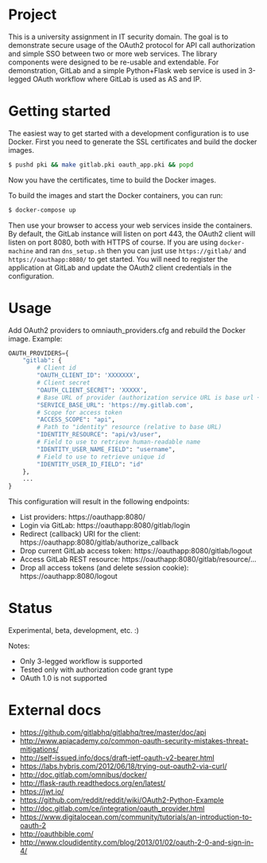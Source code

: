 Project
========
This is a university assignment in IT security domain. The goal is to demonstrate secure usage of the OAuth2 protocol for API call authorization and simple SSO between two or more web services. The library components were designed to be re-usable and extendable. For demonstration, GitLab and a simple Python+Flask web service is used in 3-legged OAuth workflow where GitLab is used as AS and IP.

Getting started
================
The easiest way to get started with a development configuration is to use Docker. First you need to generate the SSL certificates and build the docker images.

```bash
$ pushd pki && make gitlab.pki oauth_app.pki && popd
```
Now you have the certificates, time to build the Docker images.

To build the images and start the Docker containers, you can run:

```bash
$ docker-compose up
```

Then use your browser to access your web services inside the containers. By default, the GitLab instance will listen on port 443, the OAuth2 client will listen on port 8080, both with HTTPS of course. If you are using `docker-machine` and ran `dns_setup.sh` then you can just use `https://gitlab/` and `https://oauthapp:8080/` to get started. You will need to register the application at GitLab and update the OAuth2 client credentials in the configuration.

Usage
======
Add OAuth2 providers to omniauth_providers.cfg and rebuild the Docker image. Example:

```python
OAUTH_PROVIDERS={
    "gitlab": {
        # Client id
        "OAUTH_CLIENT_ID": 'XXXXXXX',
        # Client secret
        "OAUTH_CLIENT_SECRET": 'XXXXX',
        # Base URL of provider (authorization service URL is base url + /oauth/authorize by default for the moment)
        "SERVICE_BASE_URL": 'https://my.gitlab.com',
        # Scope for access token
        "ACCESS_SCOPE": "api",
        # Path to "identity" resource (relative to base URL)
        "IDENTITY_RESOURCE": "api/v3/user",
        # Field to use to retrieve human-readable name
        "IDENTITY_USER_NAME_FIELD": "username",
        # Field to use to retrieve unique id
        "IDENTITY_USER_ID_FIELD": "id"
    },
    ...
}
```

This configuration will result in the following endpoints:


* List providers: https://oauthapp:8080/
* Login via GitLab: https://oauthapp:8080/gitlab/login
* Redirect (callback) URI for the client: https://oauthapp:8080/gitlab/authorize_callback
* Drop current GitLab access token: https://oauthapp:8080/gitlab/logout
* Access GitLab REST resource: https://oauthapp:8080/gitlab/resource/...
* Drop all access tokens (and delete session cookie): https://oauthapp:8080/logout



Status
=======
Experimental, beta, development, etc. :)

Notes: 
 * Only 3-legged workflow is supported
 * Tested only with authorization code grant type
 * OAuth 1.0 is not supported


External docs
=============
 * https://github.com/gitlabhq/gitlabhq/tree/master/doc/api
 * http://www.apiacademy.co/common-oauth-security-mistakes-threat-mitigations/
 * http://self-issued.info/docs/draft-ietf-oauth-v2-bearer.html
 * https://labs.hybris.com/2012/06/18/trying-out-oauth2-via-curl/
 * http://doc.gitlab.com/omnibus/docker/
 * http://flask-rauth.readthedocs.org/en/latest/
 * https://jwt.io/
 * https://github.com/reddit/reddit/wiki/OAuth2-Python-Example
 * http://doc.gitlab.com/ce/integration/oauth_provider.html
 * https://www.digitalocean.com/community/tutorials/an-introduction-to-oauth-2
 * http://oauthbible.com/
 * http://www.cloudidentity.com/blog/2013/01/02/oauth-2-0-and-sign-in-4/
